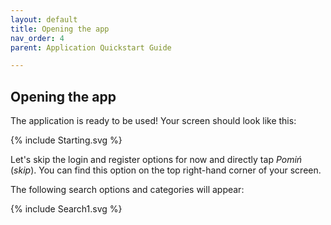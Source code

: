 ```yaml
---
layout: default
title: Opening the app
nav_order: 4
parent: Application Quickstart Guide

---
```


## Opening the app

The application is ready to be used! Your screen should look like this:

{% include Starting.svg %}

Let's skip the login and register options for now and directly tap *Pomiń* (*skip*). You can find this option on the top right-hand corner of your screen.

The following search options and categories will appear:

{% include Search1.svg %}